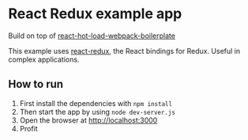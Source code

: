# React Redux example app
Build on top of [react-hot-load-webpack-boilerplate](https://github.com/jackfranklin/react-hot-load-webpack-boilerplate)

This example uses [react-redux](https://github.com/reactjs/react-redux), the React bindings for Redux. Useful in complex applications.

## How to run
1. First install the dependencies with `npm install`
2. Then start the app by using `node dev-server.js`
3. Open the browser at [http://localhost:3000](http://localhost:3000)
4. Profit
